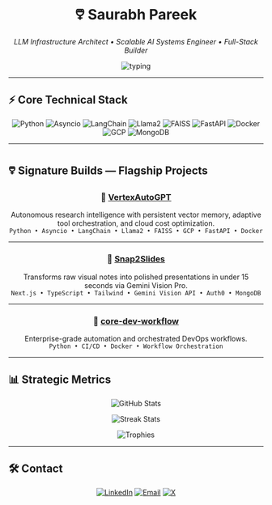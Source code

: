 <!-- ======= 🜵 Profile Overview ======= -->

<h1 align="center">🜵 <strong>Saurabh Pareek</strong></h1>
<p align="center"><em>LLM Infrastructure Architect • Scalable AI Systems Engineer • Full-Stack Builder</em></p>

<div align="center">
  <img src="https://readme-typing-svg.herokuapp.com?font=JetBrains+Mono&size=22&pause=1000&color=FFD700&center=true&vCenter=true&width=700&lines=Architecting+AI+That+Prints+Money;Precision+MLOps+%26+Vector+Search+Specialist;High-Efficiency+LLM+Infrastructure;Zero-Friction+Product+Execution" alt="typing"/>
</div>

---

## ⚡ Core Technical Stack
<div align="center">
  
![Python](https://img.shields.io/badge/Python-000000?style=for-the-badge&logo=python&logoColor=FFD700)
![Asyncio](https://img.shields.io/badge/Asyncio-000000?style=for-the-badge&logoColor=white)
![LangChain](https://img.shields.io/badge/LangChain-000000?style=for-the-badge)
![Llama2](https://img.shields.io/badge/Llama2-000000?style=for-the-badge)
![FAISS](https://img.shields.io/badge/FAISS-000000?style=for-the-badge)
![FastAPI](https://img.shields.io/badge/FastAPI-000000?style=for-the-badge&logo=fastapi&logoColor=FFD700)
![Docker](https://img.shields.io/badge/Docker-000000?style=for-the-badge&logo=docker&logoColor=white)
![GCP](https://img.shields.io/badge/GCP-000000?style=for-the-badge&logo=googlecloud&logoColor=white)
![MongoDB](https://img.shields.io/badge/MongoDB-000000?style=for-the-badge&logo=mongodb&logoColor=FFD700)

</div>

---

## 🜵 Signature Builds — Flagship Projects
<div align="center">

### 🔹 [VertexAutoGPT](https://github.com/SaurabhCodesAI/VertexAutoGPT)  
Autonomous research intelligence with persistent vector memory, adaptive tool orchestration, and cloud cost optimization.  
`Python • Asyncio • LangChain • Llama2 • FAISS • GCP • FastAPI • Docker`

---

### 🔹 [Snap2Slides](https://github.com/SaurabhCodesAI/Snap2Slides)  
Transforms raw visual notes into polished presentations in under 15 seconds via Gemini Vision Pro.  
`Next.js • TypeScript • Tailwind • Gemini Vision API • Auth0 • MongoDB`

---

### 🔹 [core-dev-workflow](https://github.com/SaurabhCodesAI/core-dev-workflow)  
Enterprise-grade automation and orchestrated DevOps workflows.  
`Python • CI/CD • Docker • Workflow Orchestration`

</div>

---

## 📊 Strategic Metrics
<div align="center">

![GitHub Stats](https://github-readme-stats.vercel.app/api?username=SaurabhCodesAI&show_icons=true&theme=highcontrast&count_private=true&hide_border=true&title_color=FFD700&icon_color=FFD700&text_color=ffffff&bg_color=000000)

![Streak Stats](https://github-readme-streak-stats.herokuapp.com/?user=SaurabhCodesAI&theme=highcontrast&hide_border=true&ring=FFD700&fire=FFD700&currStreakLabel=FFD700)

![Trophies](https://github-profile-trophy.vercel.app/?username=SaurabhCodesAI&theme=algolia&margin-w=5&margin-h=5&column=4&no-bg=true&no-frame=true)

</div>

---

## 🛠️ Contact
<div align="center">
  
[![LinkedIn](https://img.shields.io/badge/LinkedIn-000000?style=for-the-badge&logo=linkedin&logoColor=FFD700)](https://www.linkedin.com/in/saurabh-pareek-5b1702331)
[![Email](https://img.shields.io/badge/Email-000000?style=for-the-badge&logo=gmail&logoColor=FFD700)](mailto:saurabhpareek228@gmail.com)
[![X](https://img.shields.io/badge/Twitter-000000?style=for-the-badge&logo=twitter&logoColor=FFD700)](https://x.com/Saurabh784088)

</div>
